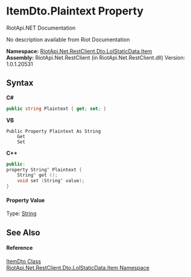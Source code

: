 # ItemDto.Plaintext Property 
RiotApi.NET Documentation 

No description available from Riot Documentation

**Namespace:**&nbsp;<a href="de48fbe3-5d1d-7329-f603-32d1973b0313">RiotApi.Net.RestClient.Dto.LolStaticData.Item</a><br />**Assembly:**&nbsp;RiotApi.Net.RestClient (in RiotApi.Net.RestClient.dll) Version: 1.0.1.20531

## Syntax

**C#**<br />
``` C#
public string Plaintext { get; set; }
```

**VB**<br />
``` VB
Public Property Plaintext As String
	Get
	Set
```

**C++**<br />
``` C++
public:
property String^ Plaintext {
	String^ get ();
	void set (String^ value);
}
```


#### Property Value
Type: <a href="http://msdn2.microsoft.com/en-us/library/s1wwdcbf" target="_blank">String</a>

## See Also


#### Reference
<a href="152c228f-f557-6caf-c38a-642e6c61e827">ItemDto Class</a><br /><a href="de48fbe3-5d1d-7329-f603-32d1973b0313">RiotApi.Net.RestClient.Dto.LolStaticData.Item Namespace</a><br />